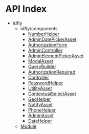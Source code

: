 API Index
=========

* idfly
    * idfly\components
        * [NumberHelper](idfly-components-NumberHelper.md)
        * [AdminDatePickerAsset](idfly-components-AdminDatePickerAsset.md)
        * [AuthorizationForm](idfly-components-AuthorizationForm.md)
        * [AdminController](idfly-components-AdminController.md)
        * [AdminElementPickerAsset](idfly-components-AdminElementPickerAsset.md)
        * [ModalAsset](idfly-components-ModalAsset.md)
        * [QueryBuilder](idfly-components-QueryBuilder.md)
        * [AuthorizationRequired](idfly-components-AuthorizationRequired.md)
        * [Controller](idfly-components-Controller.md)
        * [PasswordHelper](idfly-components-PasswordHelper.md)
        * [UtilityAsset](idfly-components-UtilityAsset.md)
        * [ContextualSelectAsset](idfly-components-ContextualSelectAsset.md)
        * [GeoHelper](idfly-components-GeoHelper.md)
        * [NotifyAsset](idfly-components-NotifyAsset.md)
        * [PhoneHelper](idfly-components-PhoneHelper.md)
        * [AdminAsset](idfly-components-AdminAsset.md)
        * [DateHelper](idfly-components-DateHelper.md)
    * [Module](idfly-Module.md)

